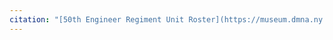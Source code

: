```yaml
---
citation: "[50th Engineer Regiment Unit Roster](https://museum.dmna.ny.gov/unit-history/other-units/50th-engineer-regiment), New York State Military Museum and Veterans Research Center." 
---
```

